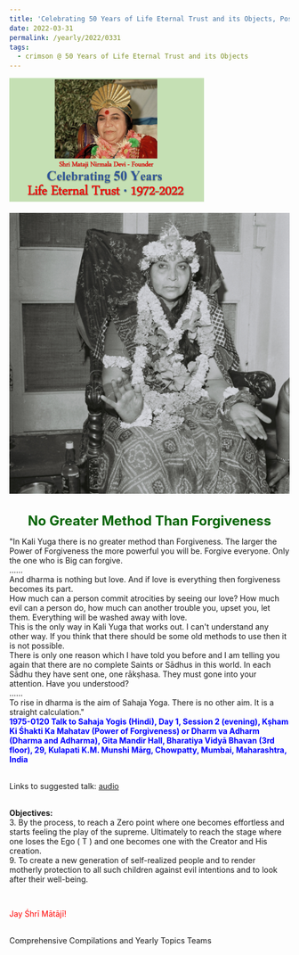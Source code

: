 ```yaml
---
title: 'Celebrating 50 Years of Life Eternal Trust and its Objects, Post 11'
date: 2022-03-31
permalink: /yearly/2022/0331
tags:
  - crimson @ 50 Years of Life Eternal Trust and its Objects
---
```


<div style="text-align: left"><img src="/images/Celebrating50YearsLET.png" width="350" /></div><br>

<div style="text-align: center"><img src="/images/image928.jpg" /></div>

<br>
<p style="color:DarkGreen; text-align:center">
<font size="+2"><b>No Greater Method Than Forgiveness</b><br></font>
</p>

<p>
"In Kali Yuga there is no greater method than Forgiveness. The larger the Power of Forgiveness the more powerful you will be. Forgive everyone. Only the one who is Big can forgive.<br>
......<br>
And dharma is nothing but love. And if love is everything then forgiveness becomes its part.<br>
How much can a person commit atrocities by seeing our love? How much evil can a person do, how much can another trouble you, upset you, let them. Everything will be washed away with love.<br>
This is the only way in Kali Yuga that works out. I can't understand any other way. If you think that there should be some old methods to use then it is not possible.<br>
There is only one reason which I have told you before and I am telling you again that there are no complete Saints or Sādhus in this world. In each Sādhu they have sent one, one rākṣhasa. They must gone into your attention. Have you understood?<br>
......<br>
To rise in dharma is the aim of Sahaja Yoga. There is no other aim. It is a straight calculation."<br>
<font color="blue"><b>1975-0120 Talk to Sahaja Yogis (Hindi), Day 1, Session 2 (evening), Kṣham Ki Śhakti Ka Mahatav (Power of Forgiveness) or Dharm va Adharm (Dharma and Adharma), Gita Mandir Hall, Bharatiya Vidyā Bhavan (3rd floor), 29, Kulapati K.M. Munshi Mārg, Chowpatty, Mumbai, Maharashtra, India</b></font><br>
</p>

<br>
Links to suggested talk: <a href="https://soundcloud.com/sahaja-library/1975-01-20-kshma-ki-shakti"> audio</a><br>
<br>

<p>
<b>Objectives:</b><br>
3. By the process, to reach a Zero point where one becomes effortless and starts feeling the play of the supreme. Ultimately to reach the stage where one loses the Ego ( T ) and one becomes one with the Creator and His creation.<br>
9. To create a new generation of self-realized people and to render motherly protection to all such children against evil intentions and to look after their well-being.
</p>

<br>
<p style="color:red;">Jay Śhrī Mātājī!<br></p>

<br>
Comprehensive Compilations and Yearly Topics Teams